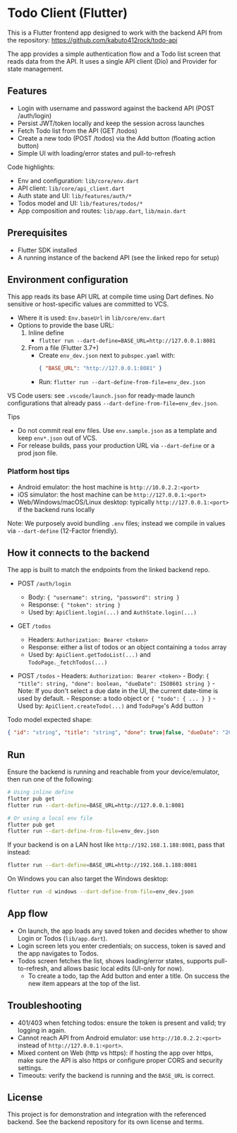 # Todo Client (Flutter)

This is a Flutter frontend app designed to work with the backend API from the repository:
https://github.com/kabuto412rock/todo-api

The app provides a simple authentication flow and a Todo list screen that reads data from the API. It uses a single API client (Dio) and Provider for state management.

## Features
- Login with username and password against the backend API (POST /auth/login)
- Persist JWT/token locally and keep the session across launches
- Fetch Todo list from the API (GET /todos)
- Create a new todo (POST /todos) via the Add button (floating action button)
- Simple UI with loading/error states and pull-to-refresh

Code highlights:
- Env and configuration: `lib/core/env.dart`
- API client: `lib/core/api_client.dart`
- Auth state and UI: `lib/features/auth/*`
- Todos model and UI: `lib/features/todos/*`
- App composition and routes: `lib/app.dart`, `lib/main.dart`

## Prerequisites
- Flutter SDK installed
- A running instance of the backend API (see the linked repo for setup)

## Environment configuration
This app reads its base API URL at compile time using Dart defines. No sensitive or host-specific values are committed to VCS.

- Where it is used: `Env.baseUrl` in `lib/core/env.dart`
- Options to provide the base URL:
	1) Inline define
		 - `flutter run --dart-define=BASE_URL=http://127.0.0.1:8081`
	2) From a file (Flutter 3.7+)
		 - Create `env_dev.json` next to `pubspec.yaml` with:
			 ```json
			 { "BASE_URL": "http://127.0.0.1:8081" }
			 ```
		 - Run: `flutter run --dart-define-from-file=env_dev.json`

VS Code users: see `.vscode/launch.json` for ready-made launch configurations that already pass `--dart-define-from-file=env_dev.json`.

Tips
- Do not commit real env files. Use `env.sample.json` as a template and keep `env*.json` out of VCS.
- For release builds, pass your production URL via `--dart-define` or a prod json file.

### Platform host tips
- Android emulator: the host machine is `http://10.0.2.2:<port>`
- iOS simulator: the host machine can be `http://127.0.0.1:<port>`
- Web/Windows/macOS/Linux desktop: typically `http://127.0.0.1:<port>` if the backend runs locally

Note: We purposely avoid bundling `.env` files; instead we compile in values via `--dart-define` (12-Factor friendly).

## How it connects to the backend
The app is built to match the endpoints from the linked backend repo.

- POST `/auth/login`
	- Body: `{ "username": string, "password": string }`
	- Response: `{ "token": string }`
	- Used by: `ApiClient.login(...)` and `AuthState.login(...)`

- GET `/todos`
	- Headers: `Authorization: Bearer <token>`
	- Response: either a list of todos or an object containing a `todos` array
	- Used by: `ApiClient.getTodoList(...)` and `TodoPage._fetchTodos(...)`

- POST `/todos`
		- Headers: `Authorization: Bearer <token>`
		- Body: `{ "title": string, "done": boolean, "dueDate": ISO8601 string }`
			- Note: If you don't select a due date in the UI, the current date-time is used by default.
		- Response: a todo object or `{ "todo": { ... } }`
		- Used by: `ApiClient.createTodo(...)` and `TodoPage`'s Add button

Todo model expected shape:
```json
{ "id": "string", "title": "string", "done": true|false, "dueDate": "2023-10-10T10:00:00Z" }
```

## Run
Ensure the backend is running and reachable from your device/emulator, then run one of the following:

```bash
# Using inline define
flutter pub get
flutter run --dart-define=BASE_URL=http://127.0.0.1:8081

# Or using a local env file
flutter pub get
flutter run --dart-define-from-file=env_dev.json
```

If your backend is on a LAN host like `http://192.168.1.188:8081`, pass that instead:

```bash
flutter run --dart-define=BASE_URL=http://192.168.1.188:8081
```

On Windows you can also target the Windows desktop:

```bash
flutter run -d windows --dart-define-from-file=env_dev.json
```

## App flow
- On launch, the app loads any saved token and decides whether to show Login or Todos (`lib/app.dart`).
- Login screen lets you enter credentials; on success, token is saved and the app navigates to Todos.
- Todos screen fetches the list, shows loading/error states, supports pull-to-refresh, and allows basic local edits (UI-only for now).
	- To create a todo, tap the Add button and enter a title. On success the new item appears at the top of the list.

## Troubleshooting
- 401/403 when fetching todos: ensure the token is present and valid; try logging in again.
- Cannot reach API from Android emulator: use `http://10.0.2.2:<port>` instead of `http://127.0.0.1:<port>`.
- Mixed content on Web (http vs https): if hosting the app over https, make sure the API is also https or configure proper CORS and security settings.
- Timeouts: verify the backend is running and the `BASE_URL` is correct.

## License
This project is for demonstration and integration with the referenced backend. See the backend repository for its own license and terms.

